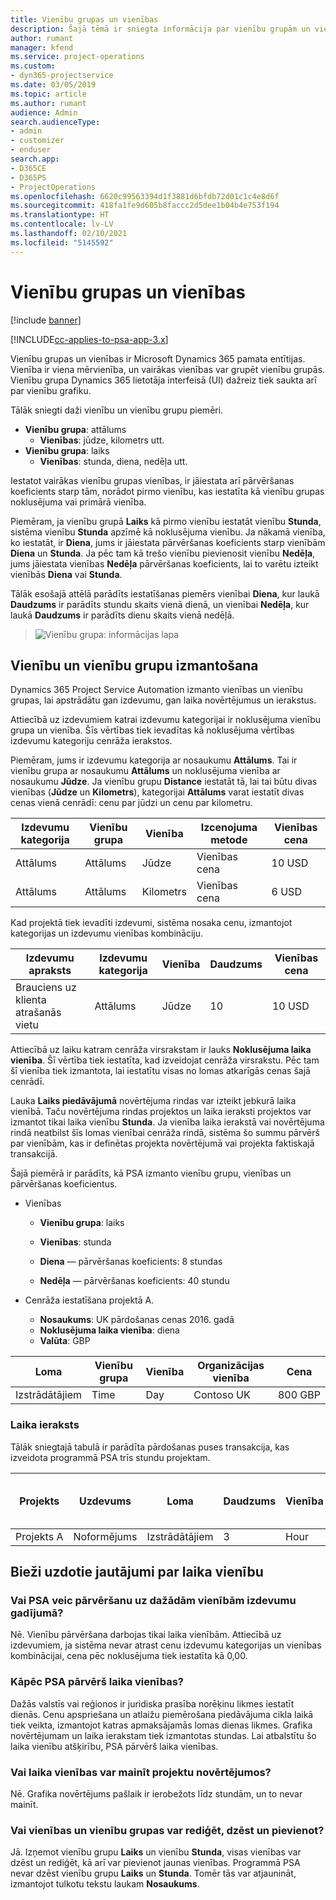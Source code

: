 ```yaml
---
title: Vienību grupas un vienības
description: Šajā tēmā ir sniegta informācija par vienību grupām un vienībām.
author: rumant
manager: kfend
ms.service: project-operations
ms.custom:
- dyn365-projectservice
ms.date: 03/05/2019
ms.topic: article
ms.author: rumant
audience: Admin
search.audienceType:
- admin
- customizer
- enduser
search.app:
- D365CE
- D365PS
- ProjectOperations
ms.openlocfilehash: 6620c99563394d1f3881d6bfdb72d01c1c4e8d6f
ms.sourcegitcommit: 418fa1fe9d605b8faccc2d5dee1b04b4e753f194
ms.translationtype: HT
ms.contentlocale: lv-LV
ms.lasthandoff: 02/10/2021
ms.locfileid: "5145592"
---
```

# <a name="unit-groups-and-units"></a>Vienību grupas un vienības

[!include [banner](../includes/psa-now-project-operations.md)]

[!INCLUDE[cc-applies-to-psa-app-3.x](../includes/cc-applies-to-psa-app-3x.md)]

Vienību grupas un vienības ir Microsoft Dynamics 365 pamata entītijas. Vienība ir viena mērvienība, un vairākas vienības var grupēt vienību grupās. Vienību grupa Dynamics 365 lietotāja interfeisā (UI) dažreiz tiek saukta arī par vienību grafiku. 

Tālāk sniegti daži vienību un vienību grupu piemēri.
 
- **Vienību grupa**: attālums 
    - **Vienības**: jūdze, kilometrs utt.
- **Vienību grupa**: laiks
    - **Vienības**: stunda, diena, nedēļa utt. 

Iestatot vairākas vienību grupas vienības, ir jāiestata arī pārvēršanas koeficients starp tām, norādot pirmo vienību, kas iestatīta kā vienību grupas noklusējuma vai primārā vienība. 

Piemēram, ja vienību grupā **Laiks** kā pirmo vienību iestatāt vienību **Stunda**, sistēma vienību **Stunda** apzīmē kā noklusējuma vienību. Ja nākamā vienība, ko iestatāt, ir **Diena**, jums ir jāiestata pārvēršanas koeficients starp vienībām **Diena** un **Stunda**. Ja pēc tam kā trešo vienību pievienosit vienību **Nedēļa**, jums jāiestata vienības **Nedēļa** pārvēršanas koeficients, lai to varētu izteikt vienībās **Diena** vai **Stunda**. 

Tālāk esošajā attēlā parādīts iestatīšanas piemērs vienībai **Diena**, kur laukā **Daudzums** ir parādīts stundu skaits vienā dienā, un vienībai **Nedēļa**, kur laukā **Daudzums** ir parādīts dienu skaits vienā nedēļā.

> ![Vienību grupa: informācijas lapa](media/advanced-2.png)

## <a name="using-units-and-unit-groups"></a>Vienību un vienību grupu izmantošana

Dynamics 365 Project Service Automation izmanto vienības un vienību grupas, lai apstrādātu gan izdevumu, gan laika novērtējumus un ierakstus. 

Attiecībā uz izdevumiem katrai izdevumu kategorijai ir noklusējuma vienību grupa un vienība. Šīs vērtības tiek ievadītas kā noklusējuma vērtības izdevumu kategoriju cenrāža ierakstos. 

Piemēram, jums ir izdevumu kategorija ar nosaukumu **Attālums**. Tai ir vienību grupa ar nosaukumu **Attālums** un noklusējuma vienība ar nosaukumu **Jūdze**. Ja vienību grupu **Distance** iestatāt tā, lai tai būtu divas vienības (**Jūdze** un **Kilometrs**), kategorijai **Attālums** varat iestatīt divas cenas vienā cenrādī: cenu par jūdzi un cenu par kilometru.

| Izdevumu kategorija  | Vienību grupa  | Vienība      | Izcenojuma metode  | Vienības cena  |
|-------------------|---------------|-----------|-------------------|-------------------|
| Attālums           | Attālums      | Jūdze      | Vienības cena    | 10 USD            |
| Attālums           | Attālums      | Kilometrs | Vienības cena    |  6 USD            |

Kad projektā tiek ievadīti izdevumi, sistēma nosaka cenu, izmantojot kategorijas un izdevumu vienības kombināciju. 

| Izdevumu apraksts        | Izdevumu kategorija  | Vienība  | Daudzums  | Vienības cena   |
|----------------------------|---------------------|-------|-----------|----------------|
| Brauciens uz klienta atrašanās vietu | Attālums             | Jūdze  | 10        | 10 USD         |

Attiecībā uz laiku katram cenrāža virsrakstam ir lauks **Noklusējuma laika vienība**. Šī vērtība tiek iestatīta, kad izveidojat cenrāža virsrakstu. Pēc tam šī vienība tiek izmantota, lai iestatītu visas no lomas atkarīgās cenas šajā cenrādī.

Lauka **Laiks piedāvājumā** novērtējuma rindas var izteikt jebkurā laika vienībā. Taču novērtējuma rindas projektos un laika ieraksti projektos var izmantot tikai laika vienību **Stunda**. Ja vienība laika ierakstā vai novērtējuma rindā neatbilst šīs lomas vienībai cenrāža rindā, sistēma šo summu pārvērš par vienībām, kas ir definētas projekta novērtējumā vai projekta faktiskajā transakcijā.

Šajā piemērā ir parādīts, kā PSA izmanto vienību grupu, vienības un pārvēršanas koeficientus.
- Vienības

   - **Vienību grupa**: laiks 
   - **Vienības**: stunda 
    
    - **Diena** — pārvēršanas koeficients: 8 stundas       
    - **Nedēļa** — pārvēršanas koeficients: 40 stundu  
        
- Cenrāža iestatīšana projektā A.

    - **Nosaukums**: UK pārdošanas cenas 2016. gadā 
    - **Noklusējuma laika vienība**: diena 
    - **Valūta**: GBP

| Loma      | Vienību grupa | Vienība | Organizācijas vienība | Cena   |
|-----------|------------|------|---------------------|---------|
| Izstrādātājiem | Time       | Day  | Contoso UK          | 800 GBP |

### <a name="time-entry"></a>Laika ieraksts

Tālāk sniegtajā tabulā ir parādīta pārdošanas puses transakcija, kas izveidota programmā PSA trīs stundu projektam.


| Projekts   | Uzdevums    | Loma      | Daudzums | Vienība  | Vienības cena | Rēķinā neiekļautā pārdošanas summa |
|-----------|---------|-----------|----------|-------|------------|-----------------------|
| Projekts A | Noformējums  | Izstrādātājiem | 3        | Hour  | 100 GBP    | 300 GBP               |

## <a name="time-unit-faq"></a>Bieži uzdotie jautājumi par laika vienību

### <a name="does-psa-convert-to-different-units-in-the-case-of-expenses"></a>Vai PSA veic pārvēršanu uz dažādām vienībām izdevumu gadījumā?
Nē. Vienību pārvēršana darbojas tikai laika vienībām. Attiecībā uz izdevumiem, ja sistēma nevar atrast cenu izdevumu kategorijas un vienības kombinācijai, cena pēc noklusējuma tiek iestatīta kā 0,00.

### <a name="why-does-psa-convert-time-units"></a>Kāpēc PSA pārvērš laika vienības?
Dažās valstīs vai reģionos ir juridiska prasība norēķinu likmes iestatīt dienās. Cenu apspriešana un atlaižu piemērošana piedāvājuma cikla laikā tiek veikta, izmantojot katras apmaksājamās lomas dienas likmes. Grafika novērtējumam un laika ierakstam tiek izmantotas stundas. Lai atbalstītu šo laika vienību atšķirību, PSA pārvērš laika vienības.

### <a name="can-time-units-be-changed-on-project-estimates"></a>Vai laika vienības var mainīt projektu novērtējumos?
Nē. Grafika novērtējums pašlaik ir ierobežots līdz stundām, un to nevar mainīt.

### <a name="can-units-and-unit-groups-be-edited-deleted-and-added"></a>Vai vienības un vienību grupas var rediģēt, dzēst un pievienot?
Jā. Izņemot vienību grupu **Laiks** un vienību **Stunda**, visas vienības var dzēst un rediģēt, kā arī var pievienot jaunas vienības. Programmā PSA nevar dzēst vienību grupu **Laiks** un **Stunda**. Tomēr tās var atjaunināt, izmantojot tulkotu tekstu laukam **Nosaukums**.
